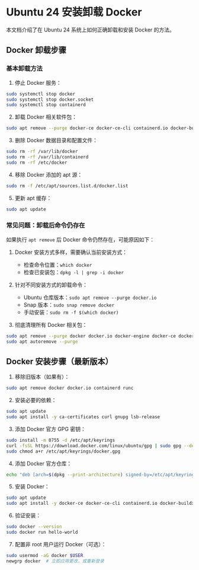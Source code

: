 # Ubuntu 24 安装卸载 Docker

本文档介绍了在 Ubuntu 24 系统上如何正确卸载和安装 Docker 的方法。

## Docker 卸载步骤

### 基本卸载方法

1. 停止 Docker 服务：
```bash
sudo systemctl stop docker
sudo systemctl stop docker.socket
sudo systemctl stop containerd
```

2. 卸载 Docker 相关软件包：
```bash
sudo apt remove --purge docker-ce docker-ce-cli containerd.io docker-buildx-plugin docker-compose-plugin docker-ce-rootless-extras
```

3. 删除 Docker 数据目录和配置文件：
```bash
sudo rm -rf /var/lib/docker
sudo rm -rf /var/lib/containerd
sudo rm -rf /etc/docker
```

4. 移除 Docker 添加的 apt 源：
```bash
sudo rm -f /etc/apt/sources.list.d/docker.list
```

5. 更新 apt 缓存：
```bash
sudo apt update
```

### 常见问题：卸载后命令仍存在

如果执行 `apt remove` 后 Docker 命令仍然存在，可能原因如下：

1. Docker 安装方式多样，需要确认当前安装方式：
   - 检查命令位置：`which docker`
   - 检查已安装包：`dpkg -l | grep -i docker`

2. 针对不同安装方式的卸载命令：
   - Ubuntu 仓库版本：`sudo apt remove --purge docker.io`
   - Snap 版本：`sudo snap remove docker`
   - 手动安装：`sudo rm -f $(which docker)`

3. 彻底清理所有 Docker 相关包：
```bash
sudo apt remove --purge docker docker.io docker-engine docker-ce docker-ce-cli containerd.io docker-compose-plugin docker-buildx-plugin
sudo apt autoremove --purge
```

## Docker 安装步骤（最新版本）

1. 移除旧版本（如果有）：
```bash
sudo apt remove docker docker.io containerd runc
```

2. 安装必要的依赖：
```bash
sudo apt update
sudo apt install -y ca-certificates curl gnupg lsb-release
```

3. 添加 Docker 官方 GPG 密钥：
```bash
sudo install -m 0755 -d /etc/apt/keyrings
curl -fsSL https://download.docker.com/linux/ubuntu/gpg | sudo gpg --dearmor -o /etc/apt/keyrings/docker.gpg
sudo chmod a+r /etc/apt/keyrings/docker.gpg
```

4. 添加 Docker 官方仓库：
```bash
echo "deb [arch=$(dpkg --print-architecture) signed-by=/etc/apt/keyrings/docker.gpg] https://download.docker.com/linux/ubuntu $(lsb_release -cs) stable" | sudo tee /etc/apt/sources.list.d/docker.list > /dev/null
```

5. 安装 Docker：
```bash
sudo apt update
sudo apt install -y docker-ce docker-ce-cli containerd.io docker-buildx-plugin docker-compose-plugin
```

6. 验证安装：
```bash
sudo docker --version
sudo docker run hello-world
```

7. 配置非 root 用户运行 Docker（可选）：
```bash
sudo usermod -aG docker $USER
newgrp docker  # 立即应用更改，或重新登录
```